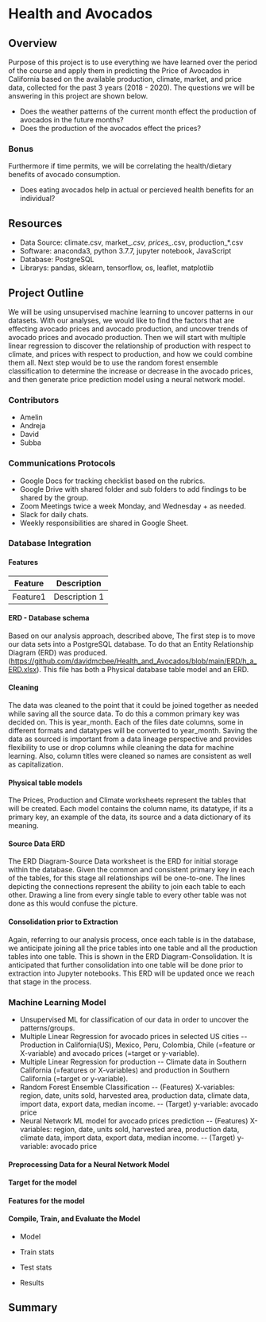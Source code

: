 # Health and Avocados

## Overview
Purpose of this project is to use everything we have learned over the period of the course and apply them in predicting the Price of Avocados in California based on the available production, climate, market, and price data, collected for the past 3 years (2018 - 2020). The questions we will be answering in this project are shown below.

 - Does the weather patterns of the current month effect the production of avocados in the future months?
 - Does the production of the avocados effect the prices? 

### Bonus
Furthermore if time permits, we will be correlating the health/dietary benefits of avocado consumption.

 - Does eating avocados help in actual or percieved health benefits for an individual?
 

## Resources
  - Data Source: climate.csv, market_*.csv, prices_*.csv, production_*.csv
  - Software: anaconda3, python 3.7.7, jupyter notebook, JavaScript
  - Database: PostgreSQL
  - Librarys: pandas, sklearn, tensorflow, os, leaflet, matplotlib


## Project Outline

We will be using unsupervised machine learning to uncover patterns in our datasets. With our analyses, we would like to find the factors that are effecting avocado prices and avocado production, and uncover trends of avocado prices and avocado production. Then we will start with multiple linear regression to discover the relationship of production with respect to climate, and prices with respect to production, and how we could combine them all. Next step would be to use the random forest ensemble classification to determine the increase or decrease in the avocado prices, and then generate price prediction model using a neural network model.

### Contributors
 - Amelin
 - Andreja
 - David
 - Subba

### Communications Protocols
 - Google Docs for tracking checklist based on the rubrics.
 - Google Drive with shared folder and sub folders to add findings to be shared by the group.
 - Zoom Meetings twice a week Monday, and Wednesday + as needed.
 - Slack for daily chats.
 - Weekly responsibilities are shared in Google Sheet. 

### Database Integration

#### Features

Feature|Description         
-------|-----------
Feature1 | Description 1

#### ERD - Database schema
Based on our analysis approach, described above, The first step is to move our data sets into a PostgreSQL database. To do that an Entity Relationship Diagram (ERD) was produced. (https://github.com/davidmcbee/Health_and_Avocados/blob/main/ERD/h_a_ERD.xlsx). This file has both a Physical database table model and an ERD.

#### Cleaning
The data was cleaned to the point that it could be joined together as needed while saving all the source data. To do this a common primary key was decided on. This is year_month. Each of the files date columns, some in different formats and datatypes will be converted to year_month. Saving the data as sourced is important from a data lineage perspective and provides flexibility to use or drop columns while cleaning the data for machine learning. Also, column titles were cleaned so names are consistent as well as capitalization.

#### Physical table models
The Prices, Production and Climate worksheets represent the tables that will be created. Each model contains the column name, its datatype, if its a primary key, an example of the data, its source and a data dictionary of its meaning.

#### Source Data ERD
The ERD Diagram-Source Data worksheet is the ERD for initial storage within the database. Given the common and consistent primary key in each of the tables, for this stage all relationships will be one-to-one. The lines depicting the connections represent the ability to join each table to each other. Drawing a line from every single table to every other table was not done as this would confuse the picture.

#### Consolidation prior to Extraction
Again, referring to our analysis process, once each table is in the database, we anticipate joining all the price tables into one table and all the production tables into one table. This is shown in the ERD Diagram-Consolidation. It is anticipated that further consolidation into one table will be done prior to extraction into Jupyter notebooks. This ERD will be updated once we reach that stage in the process.


### Machine Learning Model
  - Unsupervised ML for classification of our data in order to uncover the patterns/groups.
  - Multiple Linear Regression for avocado prices in selected US cities
   -- Production in California(US), Mexico, Peru, Colombia, Chile (=feature or X-variable) and avocado prices (=target or y-variable).
  - Multiple Linear Regression for production
   -- Climate data in Southern California (=features or X-variables) and production in Southern California (=target or y-variable).
  - Random Forest Ensemble Classification
   -- (Features) X-variables: region, date, units sold, harvested area, production data, climate data, import data, export data, median income.
   -- (Target) y-variable: avocado price 
  - Neural Network ML model for avocado prices prediction 
   -- (Features) X-variables: region, date, units sold, harvested area, production data, climate data, import data, export data, median income.
   -- (Target) y-variable: avocado price 


#### Preprocessing Data for a Neural Network Model

#### Target for the model

#### Features for the model

#### Compile, Train, and Evaluate the Model
  - Model
    
  - Train stats
    
  - Test stats
    
  - Results
  
  
## Summary
